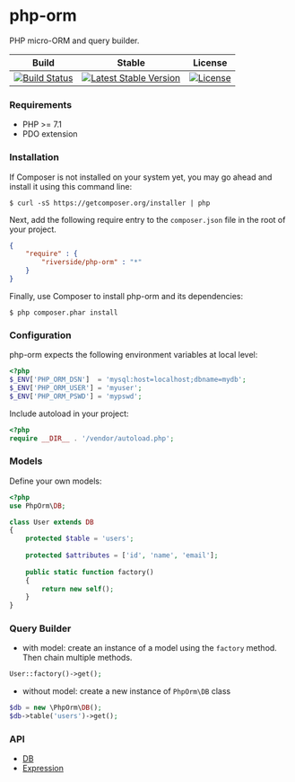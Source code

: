 # php-orm
PHP micro-ORM and query builder.

| Build | Stable | License |
| ----- | ------ | ------- |
| [![Build Status][x1]][y1] | [![Latest Stable Version][x2]][y2] | [![License][x3]][y3] |

### Requirements
- PHP >= 7.1
- PDO extension

### Installation
If Composer is not installed on your system yet, you may go ahead and install it using this command line:
```
$ curl -sS https://getcomposer.org/installer | php
```
Next, add the following require entry to the <code>composer.json</code> file in the root of your project.
```json
{
    "require" : {
        "riverside/php-orm" : "*"
    }
}
```
Finally, use Composer to install php-orm and its dependencies:
```
$ php composer.phar install 
```

### Configuration
php-orm expects the following environment variables at local level:
```php
<?php
$_ENV['PHP_ORM_DSN']  = 'mysql:host=localhost;dbname=mydb';
$_ENV['PHP_ORM_USER'] = 'myuser';
$_ENV['PHP_ORM_PSWD'] = 'mypswd';
```
Include autoload in your project: 
```php
<?php
require __DIR__ . '/vendor/autoload.php';
```

### Models
Define your own models:
```php
<?php
use PhpOrm\DB;

class User extends DB
{
    protected $table = 'users';
    
    protected $attributes = ['id', 'name', 'email'];
    
    public static function factory()
    {
        return new self();
    }
}
```

### Query Builder
- with model:
 create an instance of a model using the `factory` method. Then chain multiple methods.
```php
User::factory()->get();
```

- without model: create a new instance of `PhpOrm\DB` class
```php
$db = new \PhpOrm\DB();
$db->table('users')->get();
```

### API
- [DB][1]
- [Expression][2]

[1]: https://riverside.github.io/php-orm/api.html#db
[2]: https://riverside.github.io/php-orm/api.html#expr
[x1]: https://api.travis-ci.org/riverside/php-orm.svg
[y1]: https://travis-ci.org/riverside/php-orm
[x2]: https://poser.pugx.org/riverside/php-orm/v/stable
[y2]: https://packagist.org/packages/riverside/php-orm
[x3]: https://poser.pugx.org/riverside/php-orm/license
[y3]: https://packagist.org/packages/riverside/php-orm